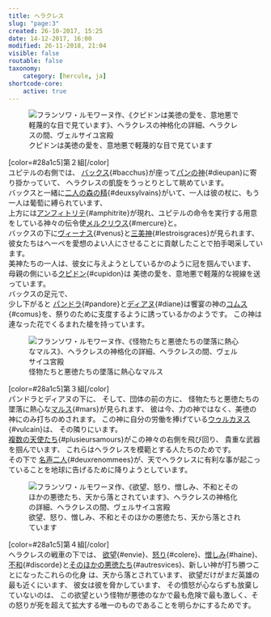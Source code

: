 ```yaml
---
title: ヘラクレス
slug: "page:3"
created: 26-10-2017, 15:25
date: 14-12-2017, 16:00
modified: 26-11-2018, 21:04
visible: false
routable: false
taxonomy:
    category: [hercule, ja]
shortcode-core:
    active: true
---
```

<figure><picture>
<source
sizes="(max-width: 767px) 98vw, (min-width: 959px) 50vw, 86vw"
srcset="
/user/sites/docs/pages/01.home/02.versailles/01.palais/01.hercule/03.hercule_3/hercule4-280.webp 280w,
/user/sites/docs/pages/01.home/02.versailles/01.palais/01.hercule/03.hercule_3/hercule4-380.webp 380w,
/user/sites/docs/pages/01.home/02.versailles/01.palais/01.hercule/03.hercule_3/hercule4-480.webp 480w,
/user/sites/docs/pages/01.home/02.versailles/01.palais/01.hercule/03.hercule_3/hercule4-640.webp 640w,
/user/sites/docs/pages/01.home/02.versailles/01.palais/01.hercule/03.hercule_3/hercule4-840.webp 840w,
/user/sites/docs/pages/01.home/02.versailles/01.palais/01.hercule/03.hercule_3/hercule4-1280.webp 1280w,
/user/sites/docs/pages/01.home/02.versailles/01.palais/01.hercule/03.hercule_3/hercule4-1600.webp 1600w,
/user/sites/docs/pages/01.home/02.versailles/01.palais/01.hercule/03.hercule_3/hercule4-1920.webp 1920w"
type="image/webp" />
<img src="/user/sites/docs/pages/01.home/02.versailles/01.palais/01.hercule/03.hercule_3/hercule4-640.jpg" alt="フランソワ・ルモワーヌ作、《クピドンは美徳の愛を、意地悪で軽蔑的な目で見ています》、ヘラクレスの神格化の詳細、ヘラクレスの間、ヴェルサイユ宮殿" title="フランソワ・ルモワーヌ作、《クピドンは美徳の愛を、意地悪で軽蔑的な目で見ています》、ヘラクレスの神格化の詳細、ヘラクレスの間、ヴェルサイユ宮殿" usemap="#img_hercule4"
sizes="(max-width: 767px) 98vw, (min-width: 959px) 50vw, 86vw"
srcset="
/user/sites/docs/pages/01.home/02.versailles/01.palais/01.hercule/03.hercule_3/hercule4-280.jpg 280w,
/user/sites/docs/pages/01.home/02.versailles/01.palais/01.hercule/03.hercule_3/hercule4-380.jpg 380w,
/user/sites/docs/pages/01.home/02.versailles/01.palais/01.hercule/03.hercule_3/hercule4-480.jpg 480w,
/user/sites/docs/pages/01.home/02.versailles/01.palais/01.hercule/03.hercule_3/hercule4-640.jpg 640w,
/user/sites/docs/pages/01.home/02.versailles/01.palais/01.hercule/03.hercule_3/hercule4-840.jpg 840w,
/user/sites/docs/pages/01.home/02.versailles/01.palais/01.hercule/03.hercule_3/hercule4-1280.jpg 1280w,
/user/sites/docs/pages/01.home/02.versailles/01.palais/01.hercule/03.hercule_3/hercule4-1600.jpg 1600w,
/user/sites/docs/pages/01.home/02.versailles/01.palais/01.hercule/03.hercule_3/hercule4-1920.jpg 1920w" />
</picture><figcaption>クピドンは美徳の愛を、意地悪で軽蔑的な目で見ています</figcaption><map name="img_hercule4" id="img_hercule4">
<area id="area_bacchus" alt="バックス" title="バックス" href="#bacchus" shape="poly" coords="247,291,251,287,246,276,257,282,252,274,255,266,259,261,267,259,271,256,276,257,279,264,280,274,274,278,270,284,275,286,280,284,285,281,290,286,287,293,287,300,286,308,283,317,278,325,277,331,278,336,277,342,280,347,285,351,289,347,286,341,286,333,292,322,297,318,298,311,304,306,306,299,312,297,319,294,325,291,331,290,337,293,342,297,346,299,346,305,351,305,357,305,363,304,368,303,373,299,368,294,360,295,352,292,344,283,338,279,335,273,329,270,323,273,319,278,321,271,318,265,314,270,311,260,306,252,303,251,305,247,303,241,300,235,293,233,288,237,287,242,283,247,281,248,274,245,267,245,266,250,259,251,255,255,246,263,245,270,245,282">
<area id="area_dieupan" alt="パンの神" title="パンの神" href="#dieupan" shape="poly" coords="225,300,231,290,236,281,241,278,243,266,243,272,243,286,247,290,251,286,256,283,256,279,251,274,255,270,257,262,261,258,266,259,273,256,278,259,279,265,278,273,275,279,276,286,281,282,290,286,286,294,286,305,282,315,278,322,274,308,269,313,265,320,262,330,254,335,246,340,243,334,235,334,230,341,223,336,218,330,211,329,214,321,213,313,217,305">
<area id="area_deuxsylvains" alt="二人の森の精" title="二人の森の精" href="#deuxsylvains" shape="poly" coords="127,278,135,279,146,282,157,281,167,283,174,289,179,282,183,279,190,278,197,276,198,284,202,289,207,278,214,282,220,289,223,297,228,299,229,290,235,283,239,279,242,269,241,259,244,254,251,253,258,242,258,228,246,207,239,215,246,230,240,239,234,238,233,235,225,233,220,226,218,220,211,214,202,216,198,225,199,233,207,240,213,246,211,259,203,263,196,267,191,274,182,275,171,273,166,266,172,264,174,257,176,251,175,243,165,243,157,242,150,247,141,249,130,252,123,259,121,267,123,273">
<area id="area_amphitrite" alt="アンフィトリテ" title="アンフィトリテ" href="#amphitrite" shape="poly" coords="193,131,186,135,180,150,189,153,197,160,195,166,188,169,197,173,199,182,201,187,204,192,209,191,216,194,223,198,229,198,231,203,236,205,243,202,249,201,254,204,261,203,261,195,258,188,249,185,244,178,240,178,239,175,236,172,236,169,230,161,226,159,226,153,224,142,219,136,218,133,222,129,222,122,220,117,211,116,204,123,199,130">
<area id="area_mercure" alt="メルクリウス" title="メルクリウス" href="#mercure" shape="poly" coords="97,194,104,194,107,184,117,172,134,167,139,164,139,155,140,146,145,151,153,150,160,153,163,146,160,130,169,129,174,130,178,137,181,142,181,151,191,154,189,147,193,145,197,149,197,141,192,135,189,129,183,126,181,120,179,114,185,113,192,110,191,104,184,97,181,93,175,92,171,98,176,99,174,105,167,106,160,103,153,103,147,106,135,104,137,98,144,99,140,89,133,87,125,90,122,99,127,98,125,104,118,109,111,117,112,125,103,121,93,121,92,135,98,141,108,141,108,149,101,153,101,161,107,160,109,151,114,146,118,149,123,146,120,156,112,158,110,169,99,181,105,176,95,186">
<area id="area_venus" alt="ヴィーナス" title="ヴィーナス" href="#venus" shape="poly" coords="215,431,208,430,207,420,205,420,196,423,186,422,183,424,178,428,181,434,170,431,166,424,157,416,162,410,173,410,170,401,174,396,172,389,169,389,172,379,170,368,170,358,173,351,179,344,181,333,185,327,190,327,195,327,192,321,192,312,198,308,207,307,212,314,214,322,212,330,218,333,223,337,224,345,230,345,227,351,228,358,235,359,232,360,232,365,239,368,239,374,245,380,248,388,247,395,238,400,228,406,217,416">
<area id="area_lestroisgraces" alt="三美神" title="三美神" href="#lestroisgraces" shape="poly" coords="170,402,163,401,161,393,154,394,150,387,144,388,138,392,138,394,124,390,113,389,104,392,98,398,93,394,80,397,71,406,69,417,62,418,58,410,22,407,12,410,6,412,0,406,0,369,4,375,8,378,12,373,17,367,15,360,17,351,21,346,28,345,35,349,37,355,41,360,46,364,49,372,48,379,51,386,60,385,67,383,76,383,71,377,67,368,69,360,74,354,78,347,84,343,87,335,94,333,90,328,92,322,96,317,101,316,106,316,112,320,114,328,113,335,111,337,113,341,115,343,119,337,121,330,123,323,128,318,130,315,128,309,124,303,126,296,134,291,139,295,143,301,143,307,146,310,149,305,157,305,165,304,170,298,174,294,179,289,178,282,184,278,194,277,199,282,203,287,207,290,205,295,200,300,193,306,186,302,183,295,179,305,174,309,168,314,173,317,178,319,182,312,185,318,190,318,183,328,181,334,176,341,174,351,173,360,171,368,166,372,164,378,163,385,164,393">
<area id="area_cupidon" alt="クピドン" title="クピドン" href="#cupidon" shape="poly" coords="264,403,269,396,273,390,277,367,271,363,269,372,267,365,259,355,264,353,274,358,274,351,271,343,263,340,258,343,253,342,247,345,247,343,244,341,244,337,237,336,233,342,239,348,245,352,244,357,238,361,232,359,231,364,238,366,243,367,247,369,250,374,249,381,250,387,254,394,257,401">
<area id="area_pandore" alt="パンドラ" title="パンドラ" href="#pandore" shape="poly" coords="296,402,302,398,305,388,303,385,308,381,311,375,316,370,319,371,321,368,313,364,309,356,310,347,315,343,321,343,326,346,330,351,335,355,343,355,351,359,356,365,360,369,359,374,361,379,366,385,366,391,371,397,373,402,368,406,366,407,360,407,358,413,355,410,349,404,344,408,340,412,335,406,330,399,325,393,319,390,313,393,311,399,311,406,311,409,307,408,303,406,299,409">
<area id="area_diane" alt="ディアヌ" title="ディアヌ" href="#diane" shape="poly" coords="375,402,372,396,367,392,367,385,362,380,360,374,363,369,358,365,363,361,366,361,363,357,357,355,359,353,355,349,360,344,361,337,365,333,370,333,370,330,366,327,362,323,361,316,364,317,366,311,372,309,379,312,384,316,382,325,384,330,389,333,391,335,394,336,400,332,406,331,407,332,404,334,407,335,413,332,415,334,410,339,403,340,408,343,415,345,416,350,422,354,429,355,437,351,438,344,439,336,443,329,448,327,445,332,442,337,441,345,441,355,441,360,438,366,435,372,438,378,439,383,441,392,442,400,440,410,438,415,434,419,432,420,430,425,425,423,423,429,416,426,414,427,413,432,406,432,402,430,404,424,399,419,393,417,389,413,385,416,379,417,374,413,368,410,373,406">
<area id="area_comus" alt="コムス" title="コムス" href="#comus" shape="poly" coords="338,411,333,405,329,398,324,393,319,389,313,393,312,399,312,409,304,407,301,410,296,403,301,399,306,389,302,387,301,380,295,377,286,374,281,377,278,382,277,387,273,391,268,395,266,400,263,406,263,412,263,418,262,425,263,432,265,439,269,443,271,448,274,453,276,455,282,454,288,450,295,450,297,452,302,450,305,450,310,451,315,448,318,448,323,452,328,453,331,457,336,460,339,465,347,464,345,456,350,455,348,447,344,448,341,439,337,430,333,422,327,417,330,411,335,412">
</map></figure>

[color=#28a1c5]第２組[/color]  
ユピテルの右側では、
[バックス][1]{#bacchus}が座って[パンの神][2]{#dieupan}に寄り掛かっていて、
ヘラクレスの凱旋をうっとりとして眺めています。  
バックスと一緒に[二人の森の精][3]{#deuxsylvains}がいて、一人は彼の杖に、もう一人は葡萄に縛られています、  
上方には[アンフィトリテ][4]{#amphitrite}が現れ、ユピテルの命令を実行する用意をしている神々の伝令使[メルクリウス][5]{#mercure}と。  
バックスの下に[ヴィーナス][6]{#venus}と[三美神][7]{#lestroisgraces}が見られます、  
彼女たちはヘーベを愛想のよい人にさせることに貢献したことで拍手喝采しています。  
美神たちの一人は、彼女に与えようとしているかのように冠を掴んでいます、
母親の側にいる[クピドン][8]{#cupidon}は
美徳の愛を、意地悪で軽蔑的な視線を送っています。  
バックスの足元で、  
少し下がると
[パンドラ][9]{#pandore}と[ディアヌ][10]{#diane}は饗宴の神の[コムス][11]{#comus}を、祭りのために支度するように誘っているかのようです。
この神は連なった花でくるまれた槍を持っています。

<figure><picture>
<source
sizes="(max-width: 767px) 98vw, (min-width: 959px) 50vw, 86vw"
srcset="
/user/sites/docs/pages/01.home/02.versailles/01.palais/01.hercule/03.hercule_3/hercule5-280.webp 280w,
/user/sites/docs/pages/01.home/02.versailles/01.palais/01.hercule/03.hercule_3/hercule5-380.webp 380w,
/user/sites/docs/pages/01.home/02.versailles/01.palais/01.hercule/03.hercule_3/hercule5-480.webp 480w,
/user/sites/docs/pages/01.home/02.versailles/01.palais/01.hercule/03.hercule_3/hercule5-640.webp 640w,
/user/sites/docs/pages/01.home/02.versailles/01.palais/01.hercule/03.hercule_3/hercule5-840.webp 840w,
/user/sites/docs/pages/01.home/02.versailles/01.palais/01.hercule/03.hercule_3/hercule5-1280.webp 1280w,
/user/sites/docs/pages/01.home/02.versailles/01.palais/01.hercule/03.hercule_3/hercule5-1600.webp 1600w,
/user/sites/docs/pages/01.home/02.versailles/01.palais/01.hercule/03.hercule_3/hercule5-1920.webp 1920w"
type="image/webp" />
<img src="/user/sites/docs/pages/01.home/02.versailles/01.palais/01.hercule/03.hercule_3/hercule5-640.jpg" alt="フランソワ・ルモワーヌ作、《怪物たちと悪徳たちの墜落に熱心なマルス》、ヘラクレスの神格化の詳細、ヘラクレスの間、ヴェルサイユ宮殿" title="フランソワ・ルモワーヌ作、《怪物たちと悪徳たちの墜落に熱心なマルス》、ヘラクレスの神格化の詳細、ヘラクレスの間、ヴェルサイユ宮殿" usemap="#img_hercule5"
sizes="(max-width: 767px) 98vw, (min-width: 959px) 50vw, 86vw"
srcset="
/user/sites/docs/pages/01.home/02.versailles/01.palais/01.hercule/03.hercule_3/hercule5-280.jpg 280w,
/user/sites/docs/pages/01.home/02.versailles/01.palais/01.hercule/03.hercule_3/hercule5-380.jpg 380w,
/user/sites/docs/pages/01.home/02.versailles/01.palais/01.hercule/03.hercule_3/hercule5-480.jpg 480w,
/user/sites/docs/pages/01.home/02.versailles/01.palais/01.hercule/03.hercule_3/hercule5-640.jpg 640w,
/user/sites/docs/pages/01.home/02.versailles/01.palais/01.hercule/03.hercule_3/hercule5-840.jpg 840w,
/user/sites/docs/pages/01.home/02.versailles/01.palais/01.hercule/03.hercule_3/hercule5-1280.jpg 1280w,
/user/sites/docs/pages/01.home/02.versailles/01.palais/01.hercule/03.hercule_3/hercule5-1600.jpg 1600w,
/user/sites/docs/pages/01.home/02.versailles/01.palais/01.hercule/03.hercule_3/hercule5-1920.jpg 1920w" />
</picture><figcaption>怪物たちと悪徳たちの墜落に熱心なマルス</figcaption><map name="img_hercule5" id="img_hercule5">
<area id="area_mars" alt="マルス" title="マルス" href="#mars" shape="poly" coords="266,258,262,262,256,263,249,254,251,260,245,259,239,262,232,261,229,252,226,244,229,237,234,243,239,238,243,234,244,228,242,221,242,212,240,206,238,200,241,193,244,186,237,177,237,169,241,163,246,161,253,160,261,154,263,150,269,146,279,144,282,135,287,132,296,132,288,133,290,137,295,141,296,143,300,146,299,148,296,148,294,153,295,160,299,165,303,171,303,173,308,179,311,187,303,190,301,197,305,201,302,207,300,207,293,210,285,215,277,220,271,228,266,239,264,248">
<area id="area_vulcain" alt="ウゥルカヌス" title="ウゥルカヌス" href="#vulcain" shape="poly" coords="223,264,229,252,225,244,229,238,234,241,242,235,244,227,242,221,243,213,238,200,242,188,237,184,233,177,223,171,224,169,220,165,219,162,208,162,205,169,208,179,207,181,200,181,192,184,187,190,179,191,170,190,162,185,159,184,152,184,147,187,149,192,154,194,160,193,165,196,171,199,178,202,178,205,174,209,172,211,162,210,160,212,154,219,155,226,158,233,158,240,161,245,164,250,171,252,170,261,170,271,177,279,187,282,193,280,200,276,205,273,203,267,197,259,203,258,210,263,216,265,219,265">
<area id="area_plusieursamours" alt="複数の天使たち" title="複数の天使たち" href="#plusieursamours" shape="poly" coords="119,298,114,285,108,284,108,277,100,278,95,275,87,276,84,267,76,263,77,252,84,254,82,243,72,245,71,238,73,230,75,224,68,219,61,219,59,213,59,205,58,198,60,191,54,181,47,180,48,177,44,177,39,181,29,179,22,181,28,171,25,164,30,162,35,162,37,159,32,153,36,146,41,142,47,143,52,140,52,133,57,132,63,130,66,135,63,140,66,145,69,150,74,154,77,161,84,162,88,165,88,167,79,166,74,169,73,171,64,172,62,178,54,181,60,191,66,193,71,194,72,201,78,203,84,206,89,206,93,197,98,193,100,186,99,179,104,175,107,169,111,165,111,158,116,157,123,162,122,167,128,165,131,169,138,175,138,177,130,172,126,174,119,174,116,182,115,189,109,192,107,197,99,199,89,207,96,213,99,217,105,213,111,211,114,203,121,203,121,194,127,190,135,193,139,204,137,213,141,222,144,232,148,242,145,249,139,244,134,239,134,248,133,255,129,259,127,265,131,271,137,275,141,283,148,288,154,282,158,277,159,284,159,291,159,301,158,306,153,296,147,295,138,297,131,292,123,283,124,292,124,298">
<area id="area_deuxrenommees" alt="名声二人" title="名声二人" href="#deuxrenommees" shape="poly" coords="132,360,144,360,154,348,164,347,169,344,190,344,196,345,199,349,208,349,207,343,212,342,217,338,228,336,231,341,234,332,245,333,259,330,253,324,247,321,258,322,264,318,268,313,276,323,282,322,291,320,301,317,293,317,285,316,279,315,275,308,281,304,287,303,298,307,300,305,319,313,326,312,326,305,343,299,351,299,358,303,361,302,360,295,347,287,342,291,335,289,337,288,342,290,339,284,341,277,339,271,334,274,332,280,329,286,323,288,320,278,331,279,331,277,317,276,310,266,310,265,321,263,326,257,319,251,312,253,318,249,320,244,317,236,311,230,306,240,299,242,291,242,293,234,300,228,301,221,298,215,304,210,299,203,293,210,281,219,272,228,267,238,266,254,265,262,265,264,258,265,257,260,250,260,245,262,244,267,247,271,243,276,236,270,230,266,222,264,215,263,202,256,201,265,204,273,208,279,214,282,211,291,209,298,206,303,206,307,197,306,194,306,193,299,185,294,178,296,175,302,175,310,180,315,181,318,174,317,166,315,158,319,151,325,144,333,136,345">
</map></figure>

[color=#28a1c5]第３組[/color]  
パンドラとディアヌの下に、
そして、団体の前の方に、
怪物たちと悪徳たちの墜落に熱心な[マルス][12]{#mars}が見られます、
彼は今、力の神ではなく、美徳の神にのみ打ちのめされます。  この神に自分の労働を捧げている[ウゥルカヌス][13]{#vulcain}は、
その隣りにいます。  
[複数の天使たち][14]{#plusieursamours}がこの神々の右側を飛び回り、
貴重な武器を掴んでいます、
これらはヘラクレスを模範とする人たちのためです。  
その下で [名声二人][15]{#deuxrenommees}が、天でヘラクレスに有利な事が起こっていることを地球に告げるために降りようとしています。

<figure><picture>
<source
sizes="(max-width: 767px) 98vw, (min-width: 959px) 50vw, 86vw"
srcset="
/user/sites/docs/pages/01.home/02.versailles/01.palais/01.hercule/03.hercule_3/hercule6-280.webp 280w,
/user/sites/docs/pages/01.home/02.versailles/01.palais/01.hercule/03.hercule_3/hercule6-380.webp 380w,
/user/sites/docs/pages/01.home/02.versailles/01.palais/01.hercule/03.hercule_3/hercule6-480.webp 480w,
/user/sites/docs/pages/01.home/02.versailles/01.palais/01.hercule/03.hercule_3/hercule6-640.webp 640w,
/user/sites/docs/pages/01.home/02.versailles/01.palais/01.hercule/03.hercule_3/hercule6-840.webp 840w,
/user/sites/docs/pages/01.home/02.versailles/01.palais/01.hercule/03.hercule_3/hercule6-1280.webp 1280w,
/user/sites/docs/pages/01.home/02.versailles/01.palais/01.hercule/03.hercule_3/hercule6-1600.webp 1600w,
/user/sites/docs/pages/01.home/02.versailles/01.palais/01.hercule/03.hercule_3/hercule6-1920.webp 1920w"
type="image/webp" />
<img src="/user/sites/docs/pages/01.home/02.versailles/01.palais/01.hercule/03.hercule_3/hercule6-640.jpg" alt="フランソワ・ルモワーヌ作、《欲望、怒り、憎しみ、不和とそのほかの悪徳たち、天から落とされています》、ヘラクレスの神格化の詳細、ヘラクレスの間、ヴェルサイユ宮殿" title="フランソワ・ルモワーヌ作、《欲望、怒り、憎しみ、不和とそのほかの悪徳たち、天から落とされています》、ヘラクレスの神格化の詳細、ヘラクレスの間、ヴェルサイユ宮殿" usemap="#img_hercule6"
sizes="(max-width: 767px) 98vw, (min-width: 959px) 50vw, 86vw"
srcset="
/user/sites/docs/pages/01.home/02.versailles/01.palais/01.hercule/03.hercule_3/hercule6-280.jpg 280w,
/user/sites/docs/pages/01.home/02.versailles/01.palais/01.hercule/03.hercule_3/hercule6-380.jpg 380w,
/user/sites/docs/pages/01.home/02.versailles/01.palais/01.hercule/03.hercule_3/hercule6-480.jpg 480w,
/user/sites/docs/pages/01.home/02.versailles/01.palais/01.hercule/03.hercule_3/hercule6-640.jpg 640w,
/user/sites/docs/pages/01.home/02.versailles/01.palais/01.hercule/03.hercule_3/hercule6-840.jpg 840w,
/user/sites/docs/pages/01.home/02.versailles/01.palais/01.hercule/03.hercule_3/hercule6-1280.jpg 1280w,
/user/sites/docs/pages/01.home/02.versailles/01.palais/01.hercule/03.hercule_3/hercule6-1600.jpg 1600w,
/user/sites/docs/pages/01.home/02.versailles/01.palais/01.hercule/03.hercule_3/hercule6-1920.jpg 1920w" />
</picture><figcaption>欲望、怒り、憎しみ、不和とそのほかの悪徳たち、天から落とされています</figcaption><map name="img_hercule6" id="img_hercule6"><area id="area_envie" alt="欲望" title="欲望" href="#envie" shape="poly" coords="165,299,167,306,172,309,178,307,183,303,186,304,182,312,175,318,165,319,158,321,150,324,143,326,131,323,121,323,123,315,113,311,106,312,91,316,85,323,84,332,85,339,89,343,90,350,84,358,79,364,72,373,63,383,64,395,68,398,77,393,88,389,99,376,116,371,106,370,119,365,118,359,128,349,135,342,155,335,160,334,170,337,175,331,181,334,187,334,193,331,198,323,191,311,194,302,189,296,180,301,172,306,167,303">
<area id="area_colere" alt="怒り" title="怒り" href="#colere" shape="poly" coords="89,389,85,397,91,425,102,429,109,438,117,445,120,451,127,455,135,448,142,442,148,437,153,427,155,428,159,425,159,414,158,408,151,412,146,405,149,399,157,395,169,396,181,397,183,410,188,414,201,423,208,431,211,440,219,455,222,457,221,442,216,422,211,411,197,399,184,390,168,383,166,376,166,370,172,366,178,363,189,371,192,371,190,361,185,350,180,342,172,335,169,338,161,333,135,342,120,357,118,364,107,368,117,371,99,376">
<area id="area_haine" alt="憎しみ" title="憎しみ" href="#haine" shape="poly" coords="164,430,163,439,155,456,165,463,160,479,152,486,154,496,150,500,143,493,136,488,130,491,120,488,107,480,111,473,104,472,96,477,92,472,85,478,89,485,97,491,107,497,108,503,116,505,129,506,139,505,162,498,169,500,182,511,196,515,225,515,232,513,234,507,236,501,224,489,233,489,237,483,247,480,249,464,245,454,258,443,259,434,254,425,262,422,264,409,258,400,250,397,237,400,252,390,252,382,248,371,240,365,232,358,223,368,214,369,206,373,201,385,191,372,176,362,166,370,167,384,183,389,212,412,222,443,221,456,209,437,205,424,181,408,168,410,166,421">
<area id="area_discorde" alt="不和" title="不和" href="#discorde" shape="poly" coords="118,451,113,458,102,463,104,446,100,439,93,440,71,430,70,423,76,417,72,410,58,416,52,429,53,435,61,436,72,451,84,454,79,461,63,464,56,472,42,477,34,513,37,525,46,535,53,538,66,552,72,554,82,555,93,569,109,577,119,584,125,583,132,593,142,597,153,596,167,591,174,592,190,581,197,577,192,574,206,551,190,575,184,569,174,580,155,580,142,580,149,574,153,565,152,555,146,551,136,553,135,542,151,534,149,521,142,505,122,505,108,504,108,498,90,487,85,478,92,473,97,478,103,472,112,474,107,480,121,488,128,492,137,489,151,498,155,495,152,484,145,482,146,477,152,474,152,467,159,460,156,456,163,440,168,411,181,408,180,398,158,394,149,397,146,404,152,411,158,408,158,425,154,427,149,434,127,454,122,450">
<area id="area_autresvices" alt="そのほかの悪徳たち" title="そのほかの悪徳たち" href="#autresvices" shape="poly" coords="193,515,195,520,208,519,199,526,192,548,199,552,211,548,212,541,221,546,228,544,232,548,224,562,223,569,227,575,224,580,220,585,223,597,230,601,238,606,244,604,251,595,251,591,259,598,263,604,274,609,285,616,291,627,292,641,298,658,301,663,310,656,307,628,303,608,300,609,280,590,278,578,276,570,286,589,291,599,290,592,295,596,298,590,295,579,297,572,288,564,289,557,283,551,278,539,283,535,285,529,281,520,282,507,281,499,274,496,266,501,255,493,257,484,258,471,254,461,246,461,307,458,321,455,325,464,327,472,338,475,351,478,353,485,366,490,370,500,372,507,380,504,383,511,386,519,395,526,401,529,409,527,417,525,416,519,427,515,433,516,444,507,430,499,421,508,419,515,409,518,396,504,394,495,401,497,407,495,396,489,392,482,396,480,389,475,394,470,398,471,402,466,408,463,406,452,399,445,390,444,382,453,379,457,374,452,370,446,362,453,357,460,349,458,341,460,353,449,359,444,363,436,369,434,378,436,386,434,399,435,405,429,415,427,416,417,408,412,399,415,398,421,389,422,371,418,362,419,365,414,362,405,353,403,342,404,339,414,339,422,337,426,327,425,318,431,306,441,307,458,247,461,246,480,238,481,233,488,223,488,235,501,232,512,228,513">
</map></figure>

[color=#28a1c5]第４組[/color]  
ヘラクレスの戦車の下では、
[欲望][16]{#envie}、[怒り][17]{#colere}、[憎しみ][18]{#haine}、[不和][19]{#discorde}と[そのほかの悪徳たち][20]{#autresvices}、新しい神が打ち勝つことになったこれらの化身
は、天から落とされています、
欲望だけがまだ英雄の最も近くにいます、
彼女は彼を脅かしています、
その憤怒が心ならずも放棄していないのは、
この欲望という怪物が悪徳のなかで最も危険で最も激しく、その怒りが死を超えて拡大する唯一のものであることを明らかにするためです。

[1]: #area_bacchus "バックス"
[2]: #area_dieupan "パンの神"
[3]: #area_deuxsylvains "二人の森の精"
[4]: #area_amphitrite "アンフィトリテ"
[5]: #area_mercure "メルクリウス"
[6]: #area_venus "ヴィーナス"
[7]: #area_lestroisgraces "三美神"
[8]: #area_cupidon "クピドン"
[9]: #area_pandore "パンドラ"
[10]: #area_diane "ディアヌ"
[11]: #area_comus "コムス"
[12]: #area_mars "マルス"
[13]: #area_vulcain "ウゥルカヌス"
[14]: #area_plusieursamours "複数の天使たち"
[15]: #area_deuxrenommees "名声二人"
[16]: #area_envie "欲望"
[17]: #area_colere "怒り"
[18]: #area_haine "憎しみ"
[19]: #area_discorde "不和"
[20]: #area_autresvices "そのほかの悪徳たち"
